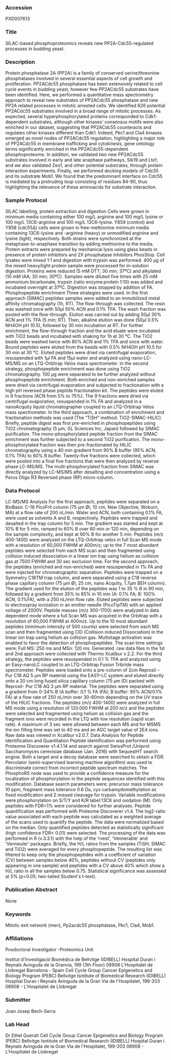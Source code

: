 ### Accession
PXD007613

### Title
SILAC-based phosphoproteomics reveals new PP2A-Cdc55-regulated processes in budding yeast.

### Description
Protein phosphatase 2A (PP2A) is a family of conserved serine/threonine phosphatases involved in several essential aspects of cell growth and proliferation. PP2ACdc55 phosphatase has been extensively related to cell cycle events in budding yeast, however few PP2ACdc55 substrates have been identified. Here, we performed a quantitative mass spectrometry approach to reveal new substrates of PP2ACdc55 phosphatase and new PP2A related processes in mitotic arrested cells. We identified 626 potential PP2ACdc55 substrates involved in a broad range of mitotic processes. As expected, several hyperphosphorylated proteins corresponded to Cdk1-dependent substrates, although other kinases’ consensus motifs were also enriched in our dataset, suggesting that PP2ACdc55 counteracts and regulates other kinases different than Cdk1. Indeed, Pkc1 and Cla4 kinases emerged as novel nodes of PP2ACdc55 regulation, highlighting a major role of PP2ACdc55 in membrane trafficking and cytokinesis, gene ontology terms significantly enriched in the PP2ACdc55-dependent phosphoproteome. In addition, we validated two new PP2ACdc55 substrates involved in early and late anaphase pathways, Slk19 and Lte1; and we also validated Zeo1, and other potential substrates, through protein interaction experiments. Finally, we performed docking models of Cdc55 and its substrate Mob1. We found that the predominant interface on Cdc55 is mediated by a protruding loop consisting of residues 84-90, thus highlighting the relevance of these aminoacids for substrate interaction.

### Sample Protocol
SILAC labelling, protein extraction and digestion Cells were grown in minimum media containing either 100 mg/L arginine and 100 mg/L lysine or 100 mg/L 13C6-arginine and 100 mg/L 13C6-lysine. Y859 (control) and Y858 (cdc55Δ) cells were grown in free-methionine minimum media containing 13C6-lysine and -arginine (heavy) or unmodified arginine and lysine (light), respectively. Both strains were synchronized at the metaphase-to-anaphase transition by adding methionine to the media. Protein extracts were prepared by mechanical lysis using glass beads in presence of protein inhibitors and 2X phosphatase inhibitors PhosStop. Cell lysates were mixed 1:1 and digestion with trypsin was performed. 400 μg of the mixed heavy/light protein sample were processed for in-solution digestion. Proteins were reduced (5 mM DTT; 30 min; 37ºC) and alkylated (10 mM IAA; 30 min; 30ºC). Samples were diluted five times with 25 mM ammonium bicarbonate, trypsin (ratio enzyme:protein 1:10) was added and incubated overnight at 37ºC. Digestion was stopped by addition of FA. Phosphopeptide enrichment Three strategies were used. In the first approach (SIMAC) peptides samples were added to an immobilized metal affinity chromatography (1h, RT). The flow-through was collected. The resin was washed once with 50μl 50% ACN and 0.1% TFA. The wash fraction was pooled with the flow-through. Elution was carried out by adding 50μl 30% ACN and 1% TFA (5 min; RT). Then, alkaline elution was done (50μl 0.5% NH4OH pH 10.5), followed by 30 min incubation at RT. For further enrichment, the flow-through fraction and the acid eluate were incubated with TiO2 beads and incubated with shaking for 1h at 30 °C. The TiO2 beads were washed twice with 80% ACN and 1% TFA and once with water. Bound peptides were eluted from the beads with 0.5% NH4OH pH 10.5 for 30 min at 30 °C. Eluted peptides were dried via centrifugal evaporation, resuspended with 1μl FA and 15μl water and analyzed using nano-LC-MS/MS on an LTQ-Orbitrap Velos mass spectrometer. In the second strategy, phosphopeptide enrichment was done using TiO2 chromatography. 100 μg were separated to be further analyzed without phosphopeptide enrichment. Both enriched and non-enriched samples were dried via centrifugal evaporation and subjected to fractionation with a high pH reversed phase peptide fractionation kit. The peptides were eluted in 9 fractions (ACN from 5% to 75%). The 9 fractions were dried via centrifugal evaporation, resuspended in 1% FA and analyzed in a nanoAcquity liquid chromatographer coupled to an LTQ-Orbitrap Velos mass spectrometer. In the third approach, a combination of enrichment and fractionation methods was used (The “TiSH” method: TiO2-SIMAC-HILIC). Briefly, peptide digest was first pre-enriched in phosphopeptides using TiO2 chromatography (5 μm, GL Sciences Inc, Japan) followed by SIMAC purification. The mono-phosphorylated peptide fraction from the SIMAC enrichment was further subjected to a second TiO2 purification. The mono-phosphorylated fraction was then pre-fractionated by HILIC chromatography using a 40 min gradient from 90% B buffer (95% ACN, 0.1% TFA) to 60% B buffer. Twenty-five fractions were collected, which were pooled into a final five fractions that were then analyzed by reverse phase LC-MS/MS. The multi-phosphorylated fraction from SIMAC was directly analyzed by LC-MS/MS after desalting and concentration using a Poros Oligo R3 Reversed phase (RP) micro-column.

### Data Protocol
LC-MS/MS Analysis For the first approach, peptides were separated on a BioBasic C-18 PicoFrit column (75 μm Øi, 10 cm, New Objective, Woburn, MA) at a flow rate of 200 nL/min. Water and ACN, both containing 0.1% FA, were used as solvents A and B, respectively. Peptides were trapped and desalted in the trap column for 5 min. The gradient was started and kept at 10% B for 5 min, ramped to 60% B over 60 min or 120 min, depending on the sample complexity, and kept at 90% B for another 5 min. Peptides (m/z 400-1400) were analyzed on the LTQ-Orbitrap velos in full Scan MS mode with a resolution of 60,000 FWHM at 400m/z; up to the 7 most abundant peptides were selected from each MS scan and then fragmented using collision induced dissociation in a linear ion trap using helium as collision gas at 7500 FWHM and 30 sec exclusion time. For the second approach, the peptides (enriched and non-enriched) were resuspended in 1% FA and were injected for chromatographic separation. Peptides were trapped on a Symmetry C18TM trap column, and were separated using a C18 reverse phase capillary column (75 μm Øi, 25 cm, nano Acquity, 1.7μm BEH column). The gradient used for the elution of the peptides was 1 to 35 % B in 90 min, followed by a gradient from 35% to 85% in 10 min (A: 0.1% FA; B: 100% ACN, 0.1%FA), with a 250 nL/min flow rate. Eluted peptides were subjected to electrospray ionization in an emitter needle (PicoTipTM) with an applied voltage of 2000V. Peptide masses (m/z 300-1700) were analyzed in data dependent mode where a full Scan MS was acquired in the Orbitrap with a resolution of 60,000 FWHM at 400m/z. Up to the 10 most abundant peptides (minimum intensity of 500 counts) were selected from each MS scan and then fragmented using CID (Collision induced Dissociation) in the linear ion trap using helium as collision gas. Multistage activation was enabled to favor the detection of phosphopeptides. The scan time settings were: Full MS: 250 ms and MSn: 120 ms. Generated .raw data files in the 1st and 2nd approach were collected with Thermo Xcalibur v.2.2. For the third strategy, the peptides were resuspended in 0.1 % TFA and analyzed using an Easy-nanoLC coupled to an LTQ-Orbitrap Fusion Tribride mass spectrometer. Peptides were loaded onto a pre-column of 2cm Reprosil –Pur C18 AQ 5 μm RP material using the EASY-LC system and eluted directly onto a 20 cm long fused silica capillary column (75 μm ID) packed with Reprosil- Pur C18 AQ 3 μm RP material. The peptides were separated using a gradient from 0-34% B (A buffer: 0.1 % FA (FA); B buffer: 90% ACN/0.1% FA) at a flow rate of 250 nL/min over 30-60min depending on the UV trace of the HILIC fractions. The peptides (m/z 400-1400) were analyzed in full MS mode using a resolution of 120.000 FWHM at 200 m/z and the peptides were selected and fragmented using helium as collision gas and the fragment ions were recorded in the LTQ with low resolution (rapid scan rate). A maximum of 3 sec were allowed between each MS and for MSMS the ion filling time was set to 40 ms and an AGC target value of 2E4 ions. Raw data was viewed in Xcalibur v2.0.7. Data Analysis for Peptide Identification and Quantitation Peptide identification was performed using Proteome Discoverer v1.4.1.14 and search against SwissProt /Uniprot Saccharomyces cerevisiae database (Jan. 2016) with SequestHT search engine. Both a target and a decoy database were searched to obtain a FDR. Percolator (semi-supervised learning machine algorithm) was used to discriminate correct from incorrect peptide spectrum matches. The PhosphoRS node was used to provide a confidence measure for the localization of phosphorylation in the peptide sequences identified with this modification. Database search parameters were: precursor mass tolerance 10 ppm, fragment mass tolerance 0.6 Da, cys carbamydomethylation as fixed modification and 2 missed cleavage for trypsin. Variable modifications were phosphorylation on S/T/Y and K/R label:13C6 and oxidation (M). Only peptides with FDR<1% were considered for further analyses. Peptide quantification was performed with Proteome Discoverer v1.4. The log2-ratio value associated with each peptide was calculated as a weighted average of the scans used to quantify the peptide. The data were normalized based on the median. Only quantified peptides detected as statistically significant (high confidence FDR< 0.01) were selected. The processing of the data was performed in R (v.3.3.1) with the help of the ‘rvest’, ‘Vennerable’ and ‘Venneuler’ packages. Briefly, the H/L ratios from the samples (TiSH, SIMAC and TiO2) were averaged for every phosphopeptide. The resulting list was filtered to keep only the phosphopeptides with a coefficient of variation (CV) between samples below 40%, peptides without CV (peptides only appearing in one sample) and peptides with a CV above 40% which show a H/L ratio in all the samples below 0.75. Statistical significance was assessed at 5% (p<0.05; two-tailed Student's t-test).

### Publication Abstract
None

### Keywords
Mitotic exit network (men), Pp2acdc55 phosphatase, Pkc1, Cla4, Mob1.

### Affiliations
Posdoctoral Investigator -Proteomics Unit

Institut d'Investigació Biomèdica de Bellvitge (IDIBELL)
Hospital Duran i Reynals
Avinguda de la Granvia, 199 (3th Floor)
08908 L'Hospitalet de Llobregat
Barcelona - Spain
Cell Cycle Group Cancer Epigenetics and Biology Program (PEBC) Bellvitge Isntitute of Biomedical Research (IDIBELL) Hospital Duran i Reynals Avinguda de la Gran Via de l'Hospitalet, 199-203 08908 - L'Hospitalet de Llobregat

### Submitter
Joan Josep Bech-Serra

### Lab Head
Dr Ethel Queralt
Cell Cycle Group Cancer Epigenetics and Biology Program (PEBC) Bellvitge Isntitute of Biomedical Research (IDIBELL) Hospital Duran i Reynals Avinguda de la Gran Via de l'Hospitalet, 199-203 08908 - L'Hospitalet de Llobregat


